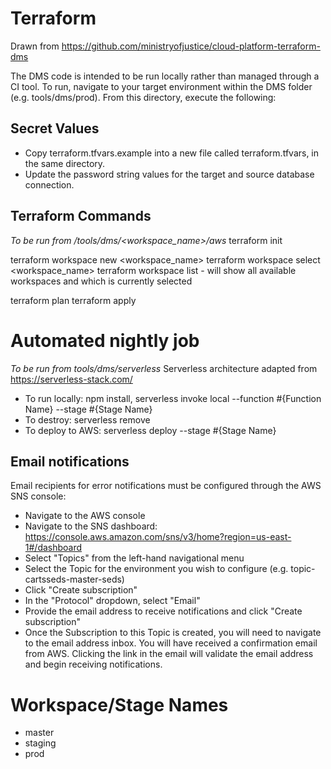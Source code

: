 # Terraform 

Drawn from https://github.com/ministryofjustice/cloud-platform-terraform-dms

The DMS code is intended to be run locally rather than managed through a CI tool. To run, navigate to your target environment within the DMS folder (e.g. tools/dms/prod). From this directory, execute the following:

## Secret Values
* Copy terraform.tfvars.example into a new file called terraform.tfvars, in the same directory. 
* Update the password string values for the target and source database connection.

## Terraform Commands
_To be run from /tools/dms/<workspace_name>/aws_
terraform init

terraform workspace new <workspace_name>
terraform workspace select <workspace_name>
terraform workspace list - will show all available workspaces and which is currently selected

terraform plan
terraform apply

# Automated nightly job
_To be run from tools/dms/serverless_
Serverless architecture adapted from https://serverless-stack.com/
* To run locally: npm install, serverless invoke local --function #{Function Name} --stage #{Stage Name}
* To destroy: serverless remove
* To deploy to AWS: serverless deploy --stage #{Stage Name}

## Email notifications
Email recipients for error notifications must be configured through the AWS SNS console:
* Navigate to the AWS console
* Navigate to the SNS dashboard: https://console.aws.amazon.com/sns/v3/home?region=us-east-1#/dashboard
* Select "Topics" from the left-hand navigational menu
* Select the Topic for the environment you wish to configure (e.g. topic-cartsseds-master-seds)
* Click "Create subscription"
* In the "Protocol" dropdown, select "Email"
* Provide the email address to receive notifications and click "Create subscription"
* Once the Subscription to this Topic is created, you will need to navigate to the email address inbox. You will have received a confirmation email from AWS. Clicking the link in the email will validate the email address and begin receiving notifications.

# Workspace/Stage Names
* master
* staging
* prod